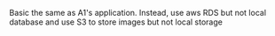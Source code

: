 Basic the same as A1's application.
Instead, use aws RDS but not local database and use S3 to store images but not local storage
